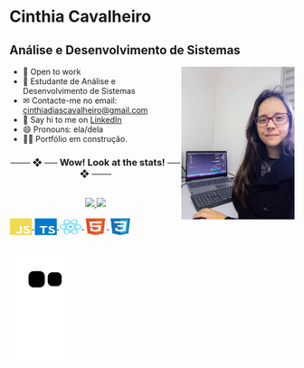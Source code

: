 # Cinthia Cavalheiro
## Análise e Desenvolvimento de Sistemas

<img align="right" width="200" alt="CinthiaC.jpg" src="https://github.com/Cinthiacs/Cinthiacs/blob/main/cinthiaC.jpg">

- 🔭 Open to work
- 🌱 Estudante de Análise e Desenvolvimento de Sistemas
- ✉ Contacte-me no email: cinthiadiascavalheiro@gmail.com
- 👋 Say hi to me on [LinkedIn](https://www.linkedin.com/in/cinthia-cavalheiro-silverio/)
- 😄 Pronouns: ela/dela
- :construction_worker_woman: Portfólio em construção.



<div align="center">
<h3>─── ❖ ── Wow! Look at the stats! ── ❖ ───</h3>
<br>
</div>

<div align="center">
  <a href="https://github.com/Cinthiacs">
  <img height="180em" src="https://github-readme-stats.vercel.app/api?username=Cinthiacs&show_icons=true&theme=dracula&include_all_commits=true&count_private=true"/>
  <img height="170em" src="https://github-readme-stats.vercel.app/api/top-langs/?username=Cinthiacs&layout=compact&langs_count=7&theme=dracula"/>
</div>

  <div style="display: inline_block"><br>
  <img align="center" alt="Mateus-Js" height="30" width="40" src="https://raw.githubusercontent.com/devicons/devicon/master/icons/javascript/javascript-plain.svg">
  <img align="center" alt="Mateus-Ts" height="30" width="40" src="https://raw.githubusercontent.com/devicons/devicon/master/icons/typescript/typescript-plain.svg">
  <img align="center" alt="Mateus-React" height="30" width="40" src="https://raw.githubusercontent.com/devicons/devicon/master/icons/react/react-original.svg">
  <img align="center" alt="Mateus-HTML" height="30" width="40" src="https://raw.githubusercontent.com/devicons/devicon/master/icons/html5/html5-original.svg">
  <img align="center" alt="Mateus-CSS" height="30" width="40" src="https://raw.githubusercontent.com/devicons/devicon/master/icons/css3/css3-original.svg">
</div>
  
 ##

    
  <div> 

  
  ![Snake animation](https://github.com/Mateus-Batista12/Mateus-Batista12/blob/output/github-contribution-grid-snake.svg)
 
</div>
